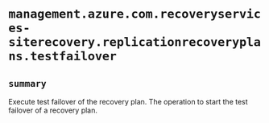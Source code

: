 # `management.azure.com.recoveryservices-siterecovery.replicationrecoveryplans.testfailover`

## `summary`
Execute test failover of the recovery plan. The operation to start the test failover of a recovery plan.


